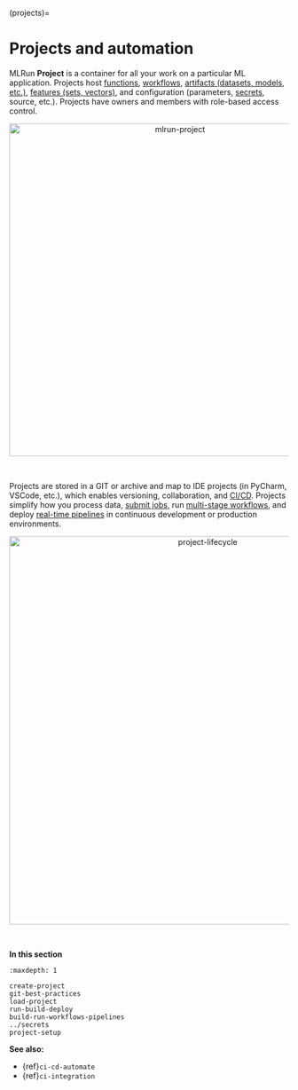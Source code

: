 (projects)=
# Projects and automation

MLRun **Project** is a container for all your work on a particular ML application. Projects host [functions](../runtimes/functions.md), [workflows](../concepts/workflow-overview.md), [artifacts (datasets, models, etc.)](../store/artifacts.md), [features (sets, vectors)](../feature-store/feature-store.md), 
and configuration (parameters, [secrets](../secrets.md), source, etc.). Projects have owners and members with role-based access control.

<p align="center"><img src="../_static/images/project.png" alt="mlrun-project" width="600"/></p><br>

Projects are stored in a GIT or archive and map to IDE projects (in PyCharm, VSCode, etc.), which enables versioning, collaboration, and [CI/CD](../projects/ci-integration.md). 
Projects simplify how you process data, [submit jobs](../concepts/submitting-tasks-jobs-to-functions.md), run [multi-stage workflows](../concepts/workflow-overview.md), and deploy [real-time pipelines](../serving/serving-graph.md) in continuous development or production environments.

<p align="center"><img src="../_static/images/project-lifecycle.png" alt="project-lifecycle" width="700"/></p><br>

**In this section**

```{toctree}
:maxdepth: 1

create-project
git-best-practices
load-project
run-build-deploy
build-run-workflows-pipelines
../secrets
project-setup
```

**See also:**
- {ref}`ci-cd-automate`
- {ref}`ci-integration`